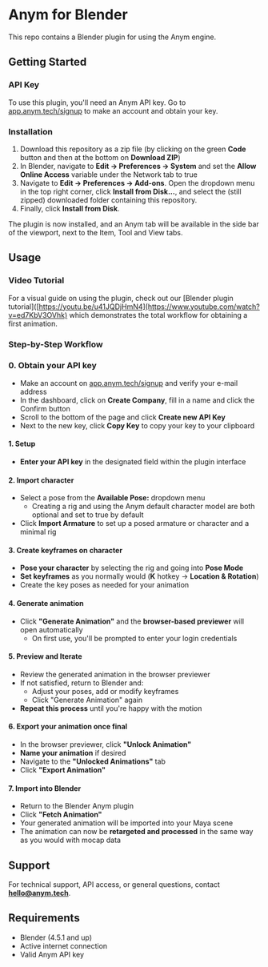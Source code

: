# Anym for Blender

This repo contains a Blender plugin for using the Anym engine.

## Getting Started

### API Key

To use this plugin, you'll need an Anym API key. Go to [app.anym.tech/signup](https://app.anym.tech/signup/) to make an account and obtain your key.

### Installation

1. Download this repository as a zip file (by clicking on the green **Code** button and then at the bottom on **Download ZIP**)
2. In Blender, navigate to **Edit → Preferences → System** and set the **Allow Online Access** variable under the Network tab to true
3. Navigate to **Edit → Preferences → Add-ons**. Open the dropdown menu in the top right corner, click **Install from Disk...**, and select the (still zipped) downloaded folder containing this repository.
4. Finally, click **Install from Disk**.

The plugin is now installed, and an Anym tab will be available in the side bar of the viewport, next to the Item, Tool and View tabs.

## Usage

### Video Tutorial

For a visual guide on using the plugin, check out our [Blender plugin tutorial]([https://youtu.be/u41JQDjHmN4](https://www.youtube.com/watch?v=ed7KbV3OVhk) which demonstrates the total workflow for obtaining a first animation.

### Step-by-Step Workflow

### 0. Obtain your API key
- Make an account on [app.anym.tech/signup](https://app.anym.tech/signup/) and verify your e-mail address
- In the dashboard, click on **Create Company**, fill in a name and click the Confirm button
- Scroll to the bottom of the page and click **Create new API Key**
- Next to the new key, click **Copy Key** to copy your key to your clipboard

#### 1. Setup
- **Enter your API key** in the designated field within the plugin interface

#### 2. Import character
- Select a pose from the **Available Pose:** dropdown menu
  - Creating a rig and using the Anym default character model are both optional and set to true by default
- Click **Import Armature** to set up a posed armature or character and a minimal rig


#### 3. Create keyframes on character
- **Pose your character** by selecting the rig and going into **Pose Mode**
- **Set keyframes** as you normally would (**K** hotkey → **Location & Rotation**)
- Create the key poses as needed for your animation

#### 4. Generate animation
- Click **"Generate Animation"** and the **browser-based previewer** will open automatically
  - On first use, you'll be prompted to enter your login credentials

#### 5. Preview and Iterate
- Review the generated animation in the browser previewer
- If not satisfied, return to Blender and:
  - Adjust your poses, add or modify keyframes
  - Click "Generate Animation" again
- **Repeat this process** until you're happy with the motion

#### 6. Export your animation once final
- In the browser previewer, click **"Unlock Animation"**
- **Name your animation** if desired
- Navigate to the **"Unlocked Animations"** tab
- Click **"Export Animation"**

#### 7. Import into Blender
- Return to the Blender Anym plugin
- Click **"Fetch Animation"**
- Your generated animation will be imported into your Maya scene
- The animation can now be **retargeted and processed** in the same way as you would with mocap data


## Support

For technical support, API access, or general questions, contact **hello@anym.tech**.

## Requirements

- Blender (4.5.1 and up)
- Active internet connection
- Valid Anym API key
